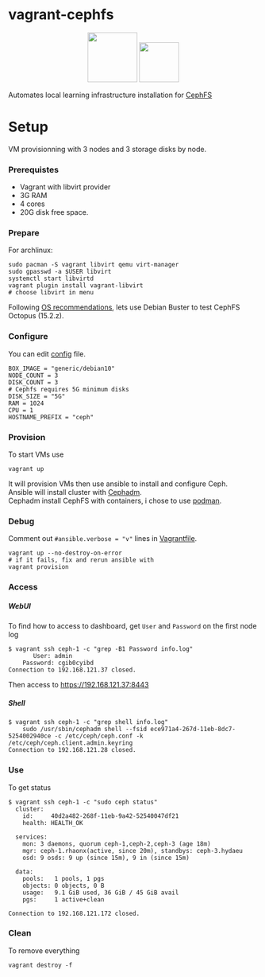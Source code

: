 # vagrant-cephfs
<p align="center">
<img src="https://upload.wikimedia.org/wikipedia/commons/thumb/8/87/Vagrant.png/394px-Vagrant.png" width="100" />&#09;<img src="https://upload.wikimedia.org/wikipedia/fr/b/b4/Ceph_Logo.png" width="80" />
</p>

Automates local learning infrastructure installation for [CephFS](https://docs.ceph.com/en/latest/)

# Setup

VM provisionning with 3 nodes and 3 storage disks by node.  

### Prerequistes
- Vagrant with libvirt provider
- 3G RAM
- 4 cores
- 20G disk free space.  

### Prepare
For archlinux:  
```
sudo pacman -S vagrant libvirt qemu virt-manager
sudo gpasswd -a $USER libvirt
systemctl start libvirtd
vagrant plugin install vagrant-libvirt
# choose libvirt in menu
```
Following [OS recommendations](https://docs.ceph.com/en/latest/start/os-recommendations/), lets use Debian Buster to test CephFS Octopus (15.2.z).  

### Configure
You can edit [config](config) file.
```
BOX_IMAGE = "generic/debian10"
NODE_COUNT = 3
DISK_COUNT = 3
# Cephfs requires 5G minimum disks
DISK_SIZE = "5G"
RAM = 1024
CPU = 1
HOSTNAME_PREFIX = "ceph"
```

### Provision

To start VMs use
```
vagrant up
```
It will provision VMs then use ansible to install and configure Ceph.  
Ansible will install cluster with [Cephadm](https://docs.ceph.com/en/latest/cephadm/install/).  
Cephadm install CephFS with containers, i chose to use [podman](https://podman.io/).  

### Debug

Comment out ``#ansible.verbose = "v"`` lines in [Vagrantfile](Vagrantfile).  
```
vagrant up --no-destroy-on-error
# if it fails, fix and rerun ansible with
vagrant provision
```

### Access

##### WebUI
To find how to access to dashboard, get ``User`` and ``Password`` on the first node log  
```
$ vagrant ssh ceph-1 -c "grep -B1 Password info.log"
	   User: admin
	Password: cgib0cyibd
Connection to 192.168.121.37 closed.
```
Then access to https://192.168.121.37:8443

##### Shell
```
$ vagrant ssh ceph-1 -c "grep shell info.log"
	sudo /usr/sbin/cephadm shell --fsid ece971a4-267d-11eb-8dc7-5254002940ce -c /etc/ceph/ceph.conf -k /etc/ceph/ceph.client.admin.keyring
Connection to 192.168.121.28 closed.
```

### Use
To get status
```
$ vagrant ssh ceph-1 -c "sudo ceph status"
  cluster:
    id:     40d2a482-268f-11eb-9a42-52540047df21
    health: HEALTH_OK
 
  services:
    mon: 3 daemons, quorum ceph-1,ceph-2,ceph-3 (age 18m)
    mgr: ceph-1.rhaonx(active, since 20m), standbys: ceph-3.hydaeu
    osd: 9 osds: 9 up (since 15m), 9 in (since 15m)
 
  data:
    pools:   1 pools, 1 pgs
    objects: 0 objects, 0 B
    usage:   9.1 GiB used, 36 GiB / 45 GiB avail
    pgs:     1 active+clean
 
Connection to 192.168.121.172 closed.
```

### Clean
To remove everything
```
vagrant destroy -f
```
